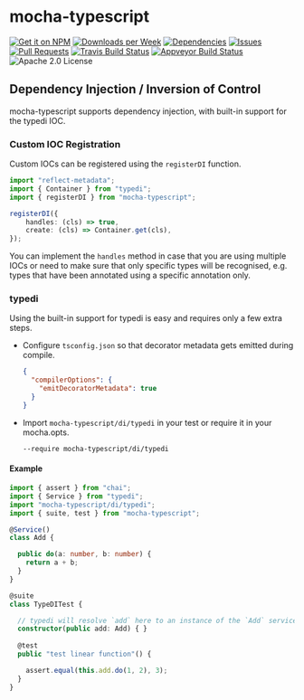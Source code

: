 # mocha-typescript

[![Get it on NPM](https://img.shields.io/npm/v/mocha-typescript.svg)](https://www.npmjs.com/package/mocha-typescript)
[![Downloads per Week](https://img.shields.io/npm/dw/mocha-typescript.svg)](https://www.npmjs.com/package/mocha-typescript)
[![Dependencies](https://img.shields.io/librariesio/github/pana-cc/mocha-typescript.svg)](https://libraries.io/npm/mocha-typescript)
[![Issues](https://img.shields.io/github/issues/pana-cc/mocha-typescript.svg)](https://github.com/pana-cc/mocha-typescript/issues)
[![Pull Requests](https://img.shields.io/github/issues-pr/pana-cc/mocha-typescript.svg)](https://github.com/pana-cc/mocha-typescript/pulls)
[![Travis Build Status](https://img.shields.io/travis/pana-cc/mocha-typescript/master.svg)](https://travis-ci.org/pana-cc/mocha-typescript)
[![Appveyor Build Status](https://img.shields.io/appveyor/ci/pana-cc/mocha-typescript.svg)](https://ci.appveyor.com/project/pana-cc/mocha-typescript)
![Apache 2.0 License](https://img.shields.io/npm/l/mocha-typescript.svg)

## Dependency Injection / Inversion of Control

mocha-typescript supports dependency injection, with built-in support for the typedi IOC.

### Custom IOC Registration

Custom IOCs can be registered using the `registerDI` function.

```Typescript
import "reflect-metadata";
import { Container } from "typedi";
import { registerDI } from "mocha-typescript";

registerDI({
    handles: (cls) => true,
    create: (cls) => Container.get(cls),
});
```

You can implement the ``handles`` method in case that you are using multiple IOCs or need to make sure that only
specific types will be recognised, e.g. types that have been annotated using a specific annotation only.

### typedi

Using the built-in support for typedi is easy and requires only a few extra steps.

- Configure `tsconfig.json` so that decorator metadata gets emitted during compile.

  ```json
  {
    "compilerOptions": {
      "emitDecoratorMetadata": true
    }  
  }
  ```

- Import `mocha-typescript/di/typedi` in your test or require it in your mocha.opts.

  ```
  --require mocha-typescript/di/typedi
  ```

#### Example

```TypeScript
import { assert } from "chai";
import { Service } from "typedi";
import "mocha-typescript/di/typedi";
import { suite, test } from "mocha-typescript";

@Service()
class Add {

  public do(a: number, b: number) {
    return a + b;
  }
}

@suite
class TypeDITest {

  // typedi will resolve `add` here to an instance of the `Add` service.
  constructor(public add: Add) { }
  
  @test
  public "test linear function"() {

    assert.equal(this.add.do(1, 2), 3);
  }
}
```
